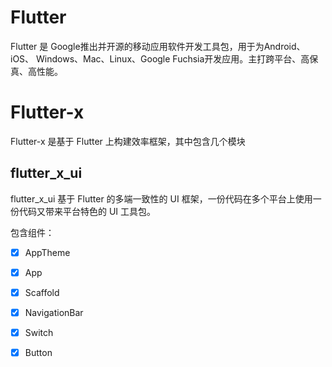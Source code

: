 # Flutter
Flutter 是 Google推出并开源的移动应用软件开发工具包，用于为Android、iOS、 Windows、Mac、Linux、Google Fuchsia开发应用。主打跨平台、高保真、高性能。


# Flutter-x
Flutter-x 是基于 Flutter 上构建效率框架，其中包含几个模块

## flutter_x_ui
flutter_x_ui 基于 Flutter 的多端一致性的 UI 框架，一份代码在多个平台上使用一份代码又带来平台特色的 UI 工具包。

包含组件：

- [x] AppTheme
- [x] App
- [x] Scaffold
- [x] NavigationBar
- [x] Switch
- [x] Button










